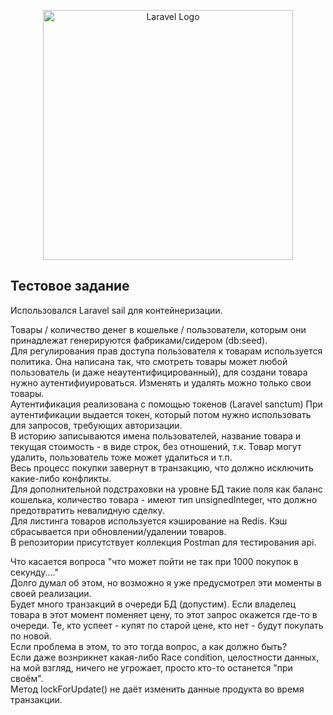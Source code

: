 <p align="center"><a href="https://laravel.com" target="_blank"><img src="https://raw.githubusercontent.com/laravel/art/master/logo-lockup/5%20SVG/2%20CMYK/1%20Full%20Color/laravel-logolockup-cmyk-red.svg" width="400" alt="Laravel Logo"></a></p>

<h2>Тестовое задание</h2>

<p>
Использовался Laravel sail для контейнеризации. </br>

Товары / количество денег в кошельке / пользователи, которым они принадлежат генерируются фабриками/сидером (db:seed). </br>
Для регулирования прав доступа пользователя к товарам используется политика. Она написана так, что смотреть товары может любой пользователь (и даже неаутентифицированный), для создани товара нужно аутентифиуироваться. Изменять и удалять можно только свои товары. </br>
Аутентификация реализована с помощью токенов (Laravel sanctum) При аутентификации выдается токен, который потом нужно использовать для запросов, требующих авторизации. </br>
В историю записываются имена пользователей, название товара и текущая стоимость - в виде строк, без отношений, т.к. Товар могут удалить, пользователь тоже может удалиться и т.п. </br>
Весь процесс покупки завернут в транзакцию, что должно исключить какие-либо конфликты. </br>
Для дополнительной подстраховки на уровне БД такие поля как баланс кошелька, количество товара - имеют тип unsignedInteger, что должно предотвратить невалидную сделку. </br>
Для листинга товаров используется кэширование на Redis. Кэш сбрасывается при обновлении/удалении товаров. </br>
В репозитории присутствует коллекция Postman для тестирования api. </br>
</p>

<p>
Что касается вопроса "что может пойти не так при 1000 покупок в секунду...." </br>
Долго думал об этом, но возможно я уже предусмотрел эти моменты в своей реализации. </br>
Будет много транзакций в очереди БД (допустим). Если владелец товара в этот момент поменяет цену, то этот запрос окажется где-то в очереди. Те, кто успеет - купят по старой цене, кто нет - будут покупать по новой. </br>
Если проблема в этом, то это тогда вопрос, а как должно быть? </br>
Если даже вознрикнет какая-либо Race condition, целостности данных, на мой взгляд, ничего не угрожает, просто кто-то останется "при своём". </br>
Метод lockForUpdate() не даёт изменить данные продукта во время транзакции.
</p>